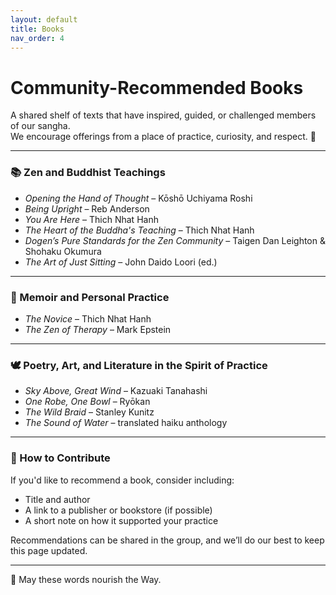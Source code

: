 ```yaml
---
layout: default
title: Books
nav_order: 4
---
```


# Community-Recommended Books

A shared shelf of texts that have inspired, guided, or challenged members of our sangha.  
We encourage offerings from a place of practice, curiosity, and respect. 🌿

---

### 📚 Zen and Buddhist Teachings

- *Opening the Hand of Thought* – Kōshō Uchiyama Roshi  
- *Being Upright* – Reb Anderson  
- *You Are Here* – Thich Nhat Hanh  
- *The Heart of the Buddha's Teaching* – Thich Nhat Hanh  
- *Dogen’s Pure Standards for the Zen Community* – Taigen Dan Leighton & Shohaku Okumura  
- *The Art of Just Sitting* – John Daido Loori (ed.)  

---

### 🧘 Memoir and Personal Practice

- *The Novice* – Thich Nhat Hanh  
- *The Zen of Therapy* – Mark Epstein  

---

### 🕊️ Poetry, Art, and Literature in the Spirit of Practice

- *Sky Above, Great Wind* – Kazuaki Tanahashi  
- *One Robe, One Bowl* – Ryōkan  
- *The Wild Braid* – Stanley Kunitz  
- *The Sound of Water* – translated haiku anthology  

---

### 📖 How to Contribute

If you'd like to recommend a book, consider including:

- Title and author
- A link to a publisher or bookstore (if possible)
- A short note on how it supported your practice

Recommendations can be shared in the group, and we’ll do our best to keep this page updated.

---

🙏 May these words nourish the Way.
